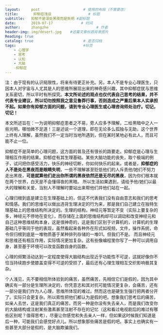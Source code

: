 ```yaml
---
layout:     post                    # 使用的布局（不需要改）
title:       抑郁症浅谈                 # 标题 
subtitle:   抑郁不是深处黑夜而是失明 #副标题
date:       2019-07-17             # 时间
author:     zhangzhe                      # 作者
header-img: img/desert.jpg    #这篇文章标题背景图片
Reading: true
catalog: true                       # 是否归档
tags:                               #标签
    - 心理学
    - 思考
    - 认知
    - 大脑
    -抑郁症
---
```


注：由于现有的认识局限性，将来有待更正补充。另，本人不是专业心理医生，只因本人对宇宙与人尤其是人的思维所展现出来的神奇感兴趣，其中抑郁症犹与思维关系密切，所以平时有所探究。**本文所论述的观点也仅代表自己思考的结果，并不代表专业建议，所以切勿按照我之意见鲁莽行事，否则造成之严重后果本人实承担不起。如果你有抑郁方面的问题，请到专业心理医生或心理咨询师处治疗。切记，切记！**

本文所述旨在：一为说明抑郁症患者之不易，旁人应多予理解，二给黑暗中之人一些光明，哪怕微不足道！三是述说一个道理，即在无论多么孤独与无助，这个世界上终有人理解，虽然我们不一定当时当地所遇到，但在某时某地必有此人，而且可能不止一位。

抑郁症不是简单的心理问题，这方面的普及还有很长的路要走。抑郁症是心理与生理相互作用的结果。抑郁症有其生理基础。某些大脑功能的丧失，取个极端的例子，试问把你感受活力，快乐的神经切断，你如何快乐的起来。或者是，**抑郁症的人不是处在黑夜而是眼睛失明**，一些不理解甚至贬低他们的人斥责他/她们不努力走出黑夜，**可是就算他们走出你所谓的黑夜依然还是无尽的黑夜**，因为你们根本就在两个世界，白天是不会懂得夜的黑暗。
所以生活如果遇到，请给予他/她们以最大的理解和关爱，当别人不理解时要站出来帮他们并他们站在一起。

心理归根到底是建立在生理基础上的，但这不代表我们没有自由意志和我们的思考和情感。我们的思维可以做出违背生理决定的行为来，那是我们自己建立在独特生理基础上的思维结构所决定的。生理的结构，神经元等暂定不变（实际上要复杂的多，神经元不停地在变化），而存储在上面的思维结构却可以调动和改变神经元和自己这种思维结构本身，这是很神奇的，这是我们区别于计算机的，计算机的生理基础几乎等同于他的表现，虽然看起来各种外在形式如视频，文件，操作系统，命令但归根到底是一堆物质基于某种排列存储的一堆01。但我们不是。
而且神经元和思维还有相互作用，实际情况更加复杂。这有些像编程里你写了一种可以调用自身，甚至基于环境可以改变函数自身的函数。

心理的频繁活动达到一定程度使得大脑结构出现近乎功能性不可逆，这就好像你不恰当持续跑步使膝盖变得不可逆的受损了，最后还有心理生理相互交织影响极其复杂。

个人浅见，先不要相信所体验到的痛苦，虽然痛苦，先相信它们是假的，因为其中确实有一部分是生理所决定的，你凭意志和其对抗可能情况更复杂，会痛苦，还有一部分是我们作为人心理，思维所体现的难过。然而这也是硬生生强行把两者分开了。实际只会更复杂。所以索性把他们都认为是假的吧。想象我们思考后的痛苦，如亲人去世，这是我们真正的痛苦，而另一种是你没有失去亲人，而是我们改变你的大脑结构或注射某些激素甚至注射不存在的记忆（这和看过电视剧后的难过有哪些区别呢？值得思考），尽量让你感觉和失去亲人一样，但如果这时候我们知道是后一种，可能我们会感觉好点儿。所以想象那些痛苦是假的吧。事实上也确实有一些甚至大部分是假的，是大脑欺骗我们。





